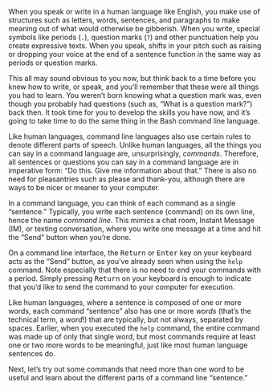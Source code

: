 When you speak or write in a human language like English, you make use of structures such as letters, words, sentences, and paragraphs to make meaning out of what would otherwise be gibberish. When you write, special symbols like periods (`.`), question marks (`?`) and other punctuation help you create expressive texts. When you speak, shifts in your pitch such as raising or dropping your voice at the end of a sentence function in the same way as periods or question marks.

This all may sound obvious to you now, but think back to a time before you knew how to write, or speak, and you&rsquo;ll remember that these were all things you had to learn. You weren&rsquo;t born knowing what a question mark was, even though you probably had questions (such as, &ldquo;What is a question mark?&rdquo;) back then. It took time for you to develop the skills you have now, and it&rsquo;s going to take time to do the same thing in the Bash command line language.

Like human languages, command line languages also use certain rules to denote different parts of speech. Unlike human languages, all the things you can say in a command language are, unsurprisingly, *commands*. Therefore, all sentences or questions you can say in a command language are in imperative form: &ldquo;Do this. Give me information about that.&rdquo; There is also no need for pleasantries such as please and thank-you, although there are ways to be nicer or meaner to your computer.

In a command language, you can think of each command as a single &ldquo;sentence.&rdquo; Typically, you write each sentence (command) on its own line, hence the name *command line*. This mimics a chat room, Instant Message (IM), or texting conversation, where you write one message at a time and hit the &ldquo;Send&rdquo; button when you&rsquo;re done.

On a command line interface, the <kbd>Return</kbd> or <kbd>Enter</kbd> key on your keyboard acts as the &ldquo;Send&rdquo; button, as you&rsquo;ve already seen when using the `help` command. Note especially that there is no need to end your commands with a period. Simply pressing <kbd>Return</kbd> on your keyboard is enough to indicate that you&rsquo;d like to send the command to your computer for execution.

Like human languages, where a sentence is composed of one or more words, each command &ldquo;sentence&rdquo; also has one or more *words* (that&rsquo;s the technical term, a *word*!) that are typically, but not always, separated by spaces. Earlier, when you executed the `help` command, the entire command was made up of only that single word, but most commands require at least one or two more words to be meaningful, just like most human language sentences do.

Next, let&rsquo;s try out some commands that need more than one word to be useful and learn about the different parts of a command line &ldquo;sentence.&rdquo;
